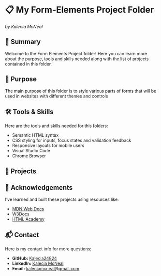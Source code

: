 # 📋 My Form-Elements Project Folder 
<em>by Kalecia McNeal</em>

## 📖 Summary
Welcome to the Form Elements Project folder! Here you can learn more about the purpose, tools and skills needed along with the list of projects contained in this folder. 

## 🎯 Purpose
The main purpose of this folder is to style various parts of forms that will be used in websites with different themes and controls 

## 🛠️ Tools & Skills
Here are the tools and skills needed for this folders: 
- Semantic HTML syntax  
- CSS styling for inputs, focus states and validation feedback 
- Responsive layouts for mobile users 
- Visual Studio Code 
- Chrome Browser 

## 📂 Projects

## 🙏 Acknowledgements
I’ve learned and built these projects using resources like:
- [MDN Web Docs](https://developer.mozilla.org/)
- [W3Docs](https://www.w3docs.com/)
- [HTML Academy](https://htmlacademy.org/)


## 📬 Contact
Here is my contact info for more questions:
- **GitHub:** [Kalecia24824](https://github.com/Kalecia24824)
- **LinkedIn:** [Kalecia McNeal](https://linkedin.com/in/kalecia-mcneal)
- **Email:** [kaleciamcneal@gmail.com](mailto:kaleciamcneal@gmail.com)